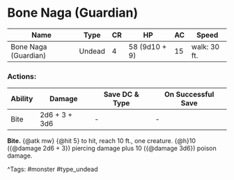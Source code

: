 # Bone Naga (Guardian)

| Name | Type | CR | HP | AC | Speed |
|------|------|----|----|----|-------|
| Bone Naga (Guardian) | Undead | 4 | 58 (9d10 + 9) | 15 | walk: 30 ft. |

### Actions:

| Ability | Damage | Save DC & Type | On Successful Save |
|---------|--------|----------------|--------------------|
| Bite | 2d6 + 3 + 3d6 | - | - |


**Bite.** {@atk mw} {@hit 5} to hit, reach 10 ft., one creature. {@h}10 ({@damage 2d6 + 3}) piercing damage plus 10 ({@damage 3d6}) poison damage.

^Tags: #monster #type_undead